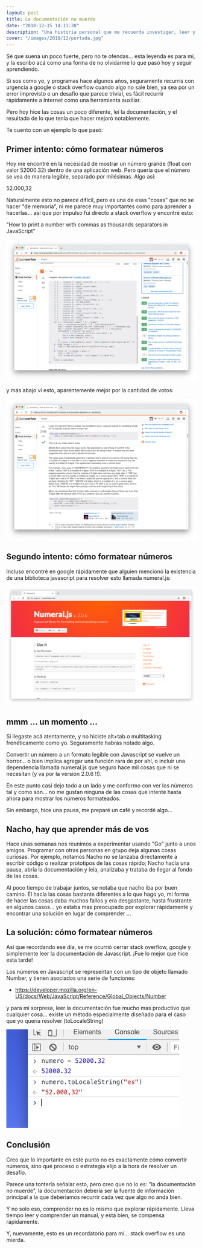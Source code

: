 ```yaml
---
layout: post
title: La documentación no muerde
date: "2018-12-15 14:11:38"
description: "Una historia personal que me recuerda investigar, leer y comprender en lugar de explorar rápidamente una solución en stackoverflow."
cover: "/images/2018/12/portada.jpg"
---
```


Sé que suena un poco fuerte, pero no te ofendas... esta leyenda es para mí, y la escribo acá como una forma de no olvidarme lo que pasó hoy y seguir aprendiendo.

Si sos como yo, y programas hace algunos años, seguramente recurrís con urgencia a google o stack overflow cuando algo no sale bien, ya sea por un error imprevisto o un desafío que parece trivial, es fácil recurrir rápidamente a Internet como una herramienta auxiliar.

Pero hoy hice las cosas un poco diferente, leí la documentación, y el resultado de lo que tenía que hacer mejoró notablemente.

Te cuento con un ejemplo lo que pasó:

## Primer intento: cómo formatear números

Hoy me encontré en la necesidad de mostrar un número grande (float con valor 52000.32) dentro de una aplicación web. Pero quería que el número se vea de manera legible, separado por milésimas. Algo así:

52.000,32

Naturalmente esto no parece difícil, pero es una de esas "cosas" que no se hacer "de memoria", ni me parece muy importantes como para aprender a hacerlas... así que por impulso fui directo a stack overflow y encontré esto:

"How to print a number with commas as thousands separators in JavaScript"

![image-20181211172619832](/images/2018/12/image-20181211172619832.png)

y más abajo vi esto, aparentemente mejor por la cantidad de votos:

![image-20181211172703438](/images/2018/12/image-20181211172703438.png)

## Segundo intento: cómo formatear números

Incluso encontré en google rápidamente que alguien mencionó la existencia de una biblioteca javascript para resolver esto llamada numeral.js:

![image-20181211172850568](/images/2018/12/image-20181211172850568.png)

## mmm ... un momento ...

Si llegaste acá atentamente, y no hiciste alt+tab o multitasking frenéticamente como yo. Seguramente habrás notado algo.

Convertir un número a un formato legible con Javascript se vuelve un horror... o bien implica agregar una función rara de por ahí, o incluir una dependencia llamada numeral.js que seguro hace mil cosas que ni se necesitan (y va por la versión 2.0.6 !!).

En este punto casi dejo todo a un lado y me conformo con ver los números tal y como son... no me gustan ninguna de las cosas que intenté hasta ahora para mostrar los números formateados.

Sin embargo, hice una pausa, me preparé un café y recordé algo...

## Nacho, hay que aprender más de vos

Hace unas semanas nos reunimos a experimentar usando "Go" junto a unos amigos. Programar con otras personas en grupo deja algunas cosas curiosas. Por ejemplo, notamos Nacho no se lanzaba directamente a escribir código o realizar prototipos de las cosas rápido; Nacho hacía una pausa, abría la documentación y leía, analizaba y trataba de llegar al fondo de las cosas.

Al poco tiempo de trabajar juntos, se notaba que nacho iba por buen camino. Él hacía las cosas bastante diferentes a lo que hago yo, mi forma de hacer las cosas daba muchos fallos y era desgastante, hasta frustrante en algunos casos... yo estaba mas preocupado por explorar rápidamente y encontrar una solución en lugar de comprender ...

## La solución: cómo formatear números

Así que recordando ese día, se me ocurrió cerrar stack overflow, google y simplemente leer la documentación de Javascript. ¡Fue lo mejor que hice esta tarde!

Los números en Javascript se representan con un tipo de objeto llamado Number, y tienen asociados una serie de funciones:

- https://developer.mozilla.org/en-US/docs/Web/JavaScript/Reference/Global_Objects/Number

y para mi sorpresa, leer la documentación fue mucho mas productivo que cualquier cosa... existe un método especialmente diseñado para el caso que yo quería resolver (toLocaleString)

![image-20181211174816305](/images/2018/12/image-20181211174816305.png)

## Conclusión

Creo que lo importante en este punto no es exactamente cómo convertir números, sino qué proceso o estrategia elijo a la hora de resolver un desafío.

Parece una tontería señalar esto, pero creo que no lo es: "la documentación no muerde", la documentación debería ser la fuente de información principal a la que deberíamos recurrir cada vez que algo no anda bien.

Y no solo eso, comprender no es lo mismo que explorar rápidamente. Lleva tiempo leer y comprender un manual, y está bien, se compensa rápidamente.

Y, nuevamente, esto es un recordatorio para mí... stack overflow es una mierda.
